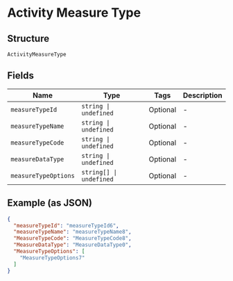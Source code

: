 
# Activity Measure Type

## Structure

`ActivityMeasureType`

## Fields

| Name | Type | Tags | Description |
|  --- | --- | --- | --- |
| `measureTypeId` | `string \| undefined` | Optional | - |
| `measureTypeName` | `string \| undefined` | Optional | - |
| `measureTypeCode` | `string \| undefined` | Optional | - |
| `measureDataType` | `string \| undefined` | Optional | - |
| `measureTypeOptions` | `string[] \| undefined` | Optional | - |

## Example (as JSON)

```json
{
  "measureTypeId": "measureTypeId6",
  "measureTypeName": "measureTypeName8",
  "MeasureTypeCode": "MeasureTypeCode8",
  "MeasureDataType": "MeasureDataType0",
  "MeasureTypeOptions": [
    "MeasureTypeOptions7"
  ]
}
```

